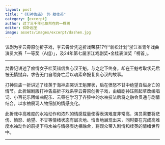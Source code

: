 ```yaml
---
layout: post
title: "《打神告庙》 饰 敫桂英"
category: [excerpt]
author: 过了三千年也依然在的一棵树
editor: 仰卧起坐
image: assets/images/excerpt/dashen.jpg
---
```


该剧为李云霄原创折子戏，李云霄曾凭这折戏荣获17年“新松计划”浙江省青年戏曲演员大赛「一等奖（A组）」，及24年第七届浙江戏剧奖•金桂表演奖「榜首」。

---

焚香记讲述了痴情女子桂英错信负心汉王魁，与之定下终身，却在王魁考取状元后被无情抛弃，求告无门自缢身亡后以魂索命报复负心汉的故事。

打神告庙一折讲述了桂英于海神庙哭诉王魁罪状，后在愤怒不甘中绝望自缢身亡的情节。此折越剧版打神告庙折子戏系李云霄原创折子戏，由编剧孙珏熙起草改编唱词、小百花乐团编曲配乐、云霄在学习了齐腔中的水袖技法后将之融会贯通与剧情结合，以水袖展现人物细腻的情感变化。

此折戏中高难度的水袖动作和浓烈的情感载量使得表演难度非常高，演员需要将悲伤、愤怒、绝望、不甘等情绪状态有层次地、恰当地展现出来，同时要在完成高难度水袖动作的前提下将水袖与情感表达相融合，将观众带入剧情和桂英的情绪世界中。

---
<!-- <p>
<small>
参考资料: <br />
</small>
</p> -->
